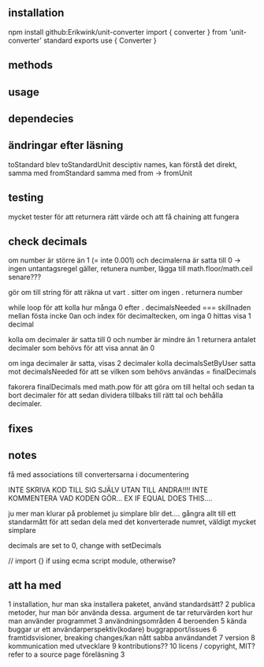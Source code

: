 ## installation
npm install github:Erikwink/unit-converter
import { converter } from 'unit-converter'
standard exports use { Converter }
## methods
## usage
## dependecies

## ändringar efter läsning
toStandard blev toStandardUnit desciptiv names, kan förstå det direkt, samma med fromStandard
samma med from -> fromUnit

## testing 
mycket tester för att returnera rätt värde och att få chaining att fungera

## check decimals

om number är större än 1  (=  inte 0.001) och decimalerna är satta till 0 -> ingen untantagsregel gäller, retunera number, lägga till math.floor/math.ceil senare???

gör om till string för att räkna ut vart . sitter
om ingen . returnera number

while loop för att kolla hur många 0 efter . 
decimalsNeeded === skillnaden mellan fösta incke 0an och index för decimaltecken, om inga 0 hittas visa 1 decimal

kolla om decimaler är satta till 0 och number är mindre än 1
returnera antalet decimaler som behövs för att visa annat än 0

om inga decimaler är satta, visas 2 decimaler
kolla decimalsSetByUser satta mot decimalsNeeded för att se vilken som behövs användas = finalDecimals

fakorera finalDecimals med math.pow för att göra om till heltal och sedan ta bort decimaler för att sedan dividera tillbaks till rätt tal och behålla decimaler. 
## fixes

## notes


få med associations till convertersarna i documentering

INTE SKRIVA KOD TILL SIG SJÄLV UTAN TILL ANDRA!!!!
INTE KOMMENTERA VAD KODEN GÖR... EX IF EQUAL DOES THIS....

ju mer man klurar på problemet ju simplare blir det.... gångra allt till ett standarmått för att sedan dela med det konverterade numret, väldigt mycket simplare

decimals are set to 0, change with setDecimals

// import {} if using ecma script module, otherwise?

## att ha med 
1 installation, hur man ska installera paketet, använd standardsätt?
2 publica metoder, hur man bör använda dessa. argument de tar returvärden
kort hur man använder programmet
3 användningsområden
4 beroenden
5 kända buggar ur ett användarperspektiv(kodare) buggrapport/issues
6 framtidsvisioner, breaking changes/kan nått sabba användandet
7 version
8 kommunication med utvecklare
9 kontributions??
10 licens / copyright, MIT? refer to a source page föreläsning 3




